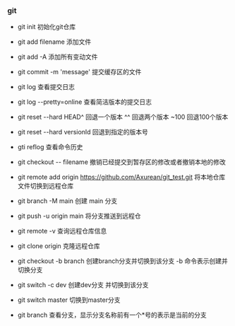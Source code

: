 ### git 

- git init 初始化git仓库

- git add filename 添加文件

- git add -A 添加所有变动文件

- git commit -m 'message' 提交缓存区的文件

- git log 查看提交日志

- git log --pretty=online 查看简洁版本的提交日志

- git reset --hard HEAD^ 回退一个版本 ^^ 回退两个版本 ~100 回退100个版本

- git reset --hard versionId 回退到指定的版本号

- gti reflog 查看命令历史

- git checkout -- filename 撤销已经提交到暂存区的修改或者撤销本地的修改

- git remote add origin https://github.com/Axurean/git_test.git 将本地仓库文件切换到远程仓库

- git branch -M main 创建 main 分支

- git push -u origin main 将分支推送到远程仓

- git remote -v 查询远程仓库信息

- git clone origin 克隆远程仓库

- git checkout -b branch 创建branch分支并切换到该分支 -b 命令表示创建并切换分支

- git switch -c dev 创建dev分支 并切换到该分支

- git switch master 切换到master分支

- git branch 查看分支，显示分支名称前有一个*号的表示是当前的分支

